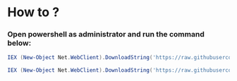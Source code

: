 # How to ?

### Open powershell as administrator and run the command below:

```powershell
IEX (New-Object Net.WebClient).DownloadString('https://raw.githubusercontent.com/thecyberbear/debloat-windows-10/main/DeCrapify.ps1')
```

```powershell
IEX (New-Object Net.WebClient).DownloadString('https://raw.githubusercontent.com/thecyberbear/debloat-windows-10/main/OpenSSH-Win-Config.ps1') -Install -Download -PublicKeyOnly -KeyPath C:\Users\Administrator\.ssh\id_rsa.pub
```
